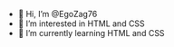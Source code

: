- 👋 Hi, I’m @EgoZag76
- 👀 I’m interested in HTML and CSS
- 🌱 I’m currently learning HTML and CSS

<!---
EgoZag76/EgoZag76 is a ✨ special ✨ repository because its `README.md` (this file) appears on your GitHub profile.
You can click the Preview link to take a look at your changes.
--->

